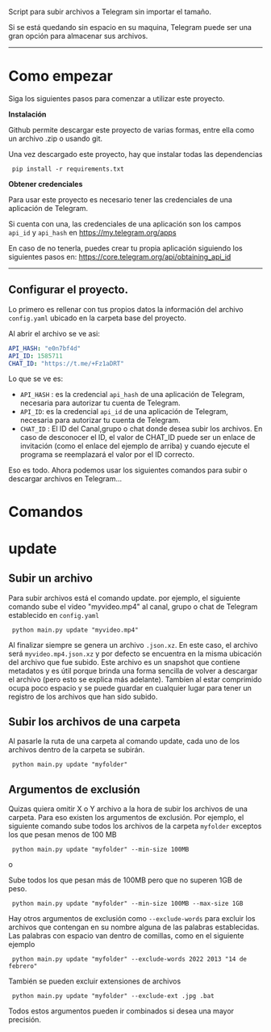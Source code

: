 


Script para subir archivos a Telegram sin importar el tamaño.

Si se está quedando sin espacio en su maquina, Telegram puede ser una gran opción para almacenar sus archivos.

---

# Como empezar
Siga los siguientes pasos para comenzar a utilizar este proyecto.

**Instalación**

Github permite descargar este proyecto de varias formas, entre ella como un archivo .zip o usando git.

Una vez descargado este proyecto, hay que instalar todas las dependencias

     pip install -r requirements.txt


**Obtener credenciales**

Para usar este proyecto es necesario tener las credenciales de una aplicación de Telegram. 

Si cuenta con una, las credenciales de una aplicación son los campos `api_id` y `api_hash` en https://my.telegram.org/apps

En caso de no tenerla, puedes crear tu propia aplicación siguiendo los siguientes pasos en: https://core.telegram.org/api/obtaining_api_id


---

## Configurar el proyecto.

Lo primero es rellenar con tus propios datos la información del archivo `config.yaml` ubicado en la carpeta base del proyecto.

Al abrir el archivo se ve asi:
```Yaml
API_HASH: "e0n7bf4d"
API_ID: 1585711
CHAT_ID: "https://t.me/+Fz1aDRT"
```
Lo que se ve es:
- `API_HASH` : es la credencial `api_hash` de una aplicación de Telegram, necesaria para autorizar tu cuenta de Telegram. 
- `API_ID`: es la credencial `api_id` de una aplicación de Telegram, necesaria para autorizar tu cuenta de Telegram.
- `CHAT_ID` : El ID del Canal,grupo o chat donde desea subir los archivos. En caso de desconocer el ID, el valor de CHAT_ID puede ser un enlace de invitación (como el enlace del ejemplo de arriba) y cuando ejecute el programa se reemplazará el valor por el ID correcto. 

Eso es todo. Ahora podemos usar los siguientes comandos para subir o descargar archivos en Telegram...

# Comandos

# update

## Subir un archivo
Para subir archivos está el comando update. por ejemplo, el siguiente comando sube el video "myvideo.mp4" al canal, grupo o chat de Telegram establecido en `config.yaml`

     python main.py update "myvideo.mp4"

Al finalizar siempre se genera un archivo `.json.xz`. En este caso, el archivo será `myvideo.mp4.json.xz` y por defecto se encuentra en la misma ubicación del archivo que fue subido. Este archivo es un snapshot que contiene metadatos y es útil porque brinda una forma sencilla de volver a descargar el archivo (pero esto se explica más adelante). Tambíen al estar comprimido ocupa poco espacio y se puede guardar en cualquier lugar para tener un registro de los archivos que han sido subido.


## Subir los archivos de una carpeta

Al pasarle la ruta de una carpeta al comando update, cada uno de los archivos dentro de la carpeta se subirán.

     python main.py update "myfolder"

## Argumentos de exclusión
Quizas quiera omitir X o Y archivo a la hora de subir los archivos de una carpeta. Para eso existen los argumentos de exclusión. Por ejemplo, el siguiente comando sube todos los archivos de la carpeta `myfolder` exceptos los que pesan menos de 100 MB

     python main.py update "myfolder" --min-size 100MB

o 

Sube todos los que pesan más de 100MB pero que no superen 1GB de peso.

     python main.py update "myfolder" --min-size 100MB --max-size 1GB

Hay otros argumentos de exclusión como `--exclude-words` para excluir los archivos que contengan en su nombre alguna de las palabras establecidas. Las palabras con espacio van dentro de comillas, como en el siguiente ejemplo

     python main.py update "myfolder" --exclude-words 2022 2013 "14 de febrero"

También se pueden excluir extensiones de archivos

     python main.py update "myfolder" --exclude-ext .jpg .bat

Todos estos argumentos pueden ir combinados si desea una mayor precisión.

